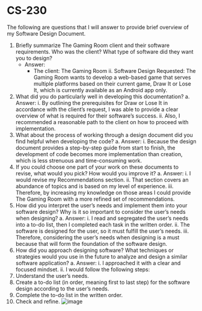 # CS-230

The following are questions that I will answer to provide brief overview of my Software Design Document.

1.	Briefly summarize The Gaming Room client and their software requirements. Who was the client? What type of software did they want you to design?
    - Answer:    
        - The client: The Gaming Room
ii.	Software Design Requested: The Gaming Room wants to develop a web-based game that serves multiple platforms based on their current game, Draw It or Lose It, which is currently available as an Android app only.
2.	What did you do particularly well in developing this documentation?
a.	Answer:
i.	By outlining the prerequisites for Draw or Lose It in accordance with  the client’s request, I was able to provide a clear overview of what is required for their software’s success.
ii.	Also, I recommended a reasonable path to the client on how to proceed with implementation.
3.	What about the process of working through a design document did you find helpful when developing the code?
a.	Answer:
i.	Because the design document provides a step-by-step guide from start to finish, the development of code becomes more implementation than creation, which is less strenuous and time-consuming work.
4.	If you could choose one part of your work on these documents to revise, what would you pick? How would you improve it?
a.	Answer:
i.	I would revise my Recommendations section.
ii.	That section covers an abundance of topics and is based on my level of experience. 
iii.	Therefore, by increasing my knowledge on those areas I could provide The Gaming Room with a more refined set of recommendations.
5.	How did you interpret the user’s needs and implement them into your software design? Why is it so important to consider the user’s needs when designing?
a.	Answer:
i.	I read and segregated the user’s needs into a to-do list, then I completed each task in the written order.
ii.	The software is designed for the user, so it must fulfill the user’s needs. 
iii.	Therefore, considering the user’s needs when designing is a must because that will form the foundation of the software design.
6.	How did you approach designing software? What techniques or strategies would you use in the future to analyze and design a similar software application?
a.	Answer: 
i.	I approached it with a clear and focused mindset.
ii.	I would follow the following steps:
1.	Understand the user’s needs.
2.	Create a to-do list (in order, meaning first to last step) for the software design according to the user’s needs.
3.	Complete the to-do list in the written order.
4.	Check and refine.
![image](https://github.com/DennisTSherpa/CS-230/assets/137899915/a42cc250-d6bd-45d4-a0f3-e08e803c8ce2)


